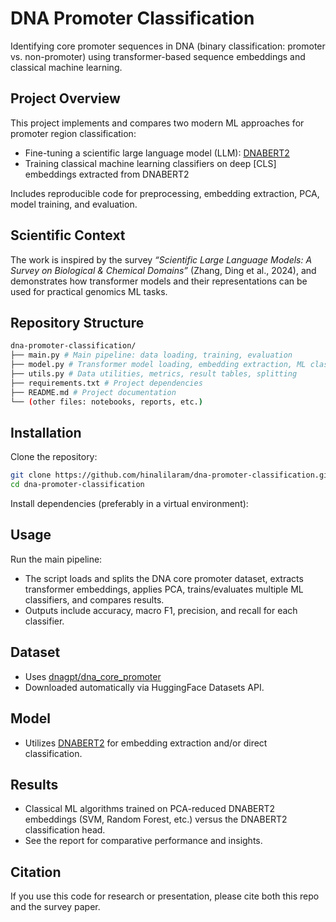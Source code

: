 # DNA Promoter Classification

Identifying core promoter sequences in DNA (binary classification: promoter vs. non-promoter) using transformer-based sequence embeddings and classical machine learning.

## Project Overview

This project implements and compares two modern ML approaches for promoter region classification:
- Fine-tuning a scientific large language model (LLM): [DNABERT2](https://huggingface.co/zhangtaolab/dnabert2-promoter)
- Training classical machine learning classifiers on deep [CLS] embeddings extracted from DNABERT2

Includes reproducible code for preprocessing, embedding extraction, PCA, model training, and evaluation.

## Scientific Context

The work is inspired by the survey _“Scientific Large Language Models: A Survey on Biological & Chemical Domains”_ (Zhang, Ding et al., 2024), and demonstrates how transformer models and their representations can be used for practical genomics ML tasks.

## Repository Structure

```bash
dna-promoter-classification/
├── main.py # Main pipeline: data loading, training, evaluation
├── model.py # Transformer model loading, embedding extraction, ML classifier definitions
├── utils.py # Data utilities, metrics, result tables, splitting
├── requirements.txt # Project dependencies
├── README.md # Project documentation
└── (other files: notebooks, reports, etc.)
```
## Installation

Clone the repository:
```bash
git clone https://github.com/hinalilaram/dna-promoter-classification.git
cd dna-promoter-classification
```
Install dependencies (preferably in a virtual environment):


## Usage

Run the main pipeline:


- The script loads and splits the DNA core promoter dataset, extracts transformer embeddings, applies PCA, trains/evaluates multiple ML classifiers, and compares results.
- Outputs include accuracy, macro F1, precision, and recall for each classifier.

## Dataset

- Uses [dnagpt/dna_core_promoter](https://huggingface.co/datasets/dnagpt/dna_core_promoter)
- Downloaded automatically via HuggingFace Datasets API.

## Model

- Utilizes [DNABERT2](https://huggingface.co/zhangtaolab/dnabert2-promoter) for embedding extraction and/or direct classification.

## Results

- Classical ML algorithms trained on PCA-reduced DNABERT2 embeddings (SVM, Random Forest, etc.) versus the DNABERT2 classification head.
- See the report for comparative performance and insights.

## Citation

If you use this code for research or presentation, please cite both this repo and the survey paper.

